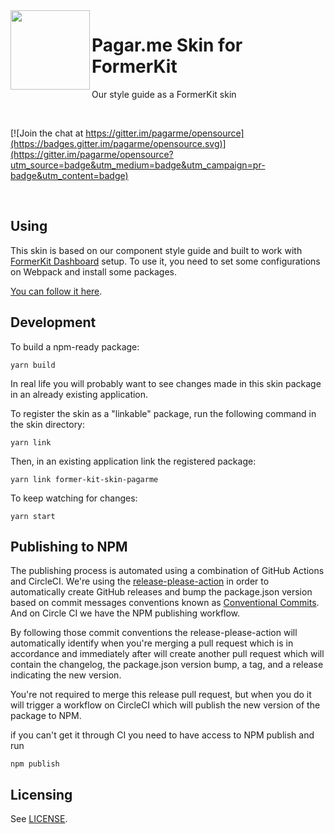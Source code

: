 <img src="https://avatars1.githubusercontent.com/u/3846050?v=4&s=200" width="127px" height="127px" align="left"/>

# Pagar.me Skin for FormerKit

Our style guide as a FormerKit skin

<br>

[![Join the chat at https://gitter.im/pagarme/opensource](https://badges.gitter.im/pagarme/opensource.svg)](https://gitter.im/pagarme/opensource?utm_source=badge&utm_medium=badge&utm_campaign=pr-badge&utm_content=badge)

<br>

## Using

This skin is based on our component style guide and built to work with
[FormerKit Dashboard][react-scripts] setup. To use it, you need to set some
configurations on Webpack and install some packages.

[You can follow it here](./doc/how-to-install.md).

## Development

To build a npm-ready package:

```
yarn build
```

In real life you will probably want to see changes made in this skin
package in an already existing application.

To register the skin as a "linkable" package, run the following command
in the skin directory:

```
yarn link
```

Then, in an existing application link the registered package:

```
yarn link former-kit-skin-pagarme
```

To keep watching for changes:

```
yarn start
```

## Publishing to NPM

The publishing process is automated using a combination of GitHub Actions and CircleCI. We're using the [release-please-action](https://github.com/GoogleCloudPlatform/release-please-action) in order to automatically create GitHub releases and bump the package.json version based on commit messages conventions known as [Conventional Commits](https://www.conventionalcommits.org/). And on Circle CI we have the NPM publishing workflow.

By following those commit conventions the release-please-action will automatically identify when you're merging a pull request which is in accordance and immediately after will create another pull request which will contain the changelog, the package.json version bump, a tag, and a release indicating the new version.

You're not required to merge this release pull request, but when you do it will trigger a workflow on CircleCI which will publish the new version of the package to NPM.

if you can't get it through CI you need to have access to NPM publish and run
```
npm publish
```

## Licensing

See [LICENSE](LICENSE.md).

[cssnext]: http://cssnext.io
[react-scripts]: https://github.com/pagarme/react-scripts-former-kit-dashboard

